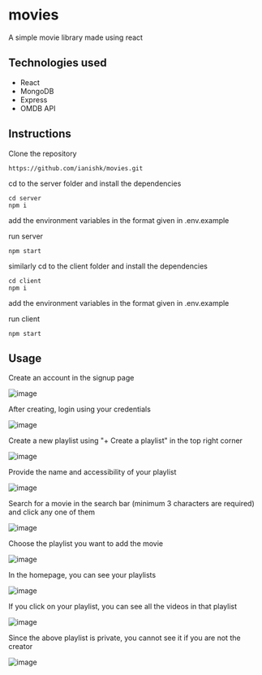 # movies
A simple movie library made using react
## Technologies used
 - React
 - MongoDB
 - Express
 - OMDB API
 ## Instructions

Clone the repository
```
https://github.com/ianishk/movies.git
```
cd to the server folder and install the dependencies
```
cd server
npm i
```
add the environment variables in the format given in .env.example

run server
```
npm start
```

similarly cd to the client folder and install the dependencies
```
cd client
npm i
```
add the environment variables in the format given in .env.example

run client
```
npm start
```

## Usage

Create an account in the signup page

![image](https://user-images.githubusercontent.com/82283347/199662822-1008fe82-3cc1-444f-b561-86340dc6c84d.png)

After creating, login using your credentials

![image](https://user-images.githubusercontent.com/82283347/199664290-c727b0f3-7bd5-4f69-a08c-58437f45fd49.png)

Create a new playlist using "+ Create a playlist" in the top right corner

![image](https://user-images.githubusercontent.com/82283347/199663113-af6d2248-9a5a-4032-9634-e6aedb1f09ef.png)

Provide the name and accessibility of your playlist

![image](https://user-images.githubusercontent.com/82283347/199663339-0953f078-b82a-453f-9810-31c7170011be.png)

Search for a movie in the search bar (minimum 3 characters are required) and click any one of them

![image](https://user-images.githubusercontent.com/82283347/199663484-938c57e0-bf89-476b-9432-2c754635bc0c.png)

Choose the playlist you want to add the movie

![image](https://user-images.githubusercontent.com/82283347/199663730-381684c7-01f7-458f-9362-cc1664f0e8d1.png)

In the homepage, you can see your playlists

![image](https://user-images.githubusercontent.com/82283347/199663891-14540022-8c40-40ec-baef-3adddd85086f.png)

If you click on your playlist, you can see all the videos in that playlist

![image](https://user-images.githubusercontent.com/82283347/199664013-c89643d7-ecfc-4776-b618-24b640ce7741.png)

Since the above playlist is private, you cannot see it if you are not the creator

![image](https://user-images.githubusercontent.com/82283347/199664162-dc5905d2-e6e2-450c-a814-e659a3e05742.png)




